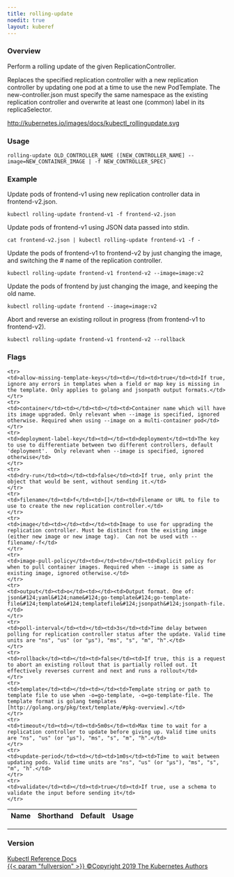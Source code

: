 ```yaml
---
title: rolling-update
noedit: true
layout: kuberef
---
```


### Overview
Perform a rolling update of the given ReplicationController.

 Replaces the specified replication controller with a new replication controller by updating one pod at a time to use the new PodTemplate. The new-controller.json must specify the same namespace as the existing replication controller and overwrite at least one (common) label in its replicaSelector.

 http://kubernetes.io/images/docs/kubectl_rollingupdate.svg

### Usage

`rolling-update OLD_CONTROLLER_NAME ([NEW_CONTROLLER_NAME] --image=NEW_CONTAINER_IMAGE | -f NEW_CONTROLLER_SPEC)`


### Example

 Update pods of frontend-v1 using new replication controller data in frontend-v2.json.

```shell
kubectl rolling-update frontend-v1 -f frontend-v2.json
```

 Update pods of frontend-v1 using JSON data passed into stdin.

```shell
cat frontend-v2.json | kubectl rolling-update frontend-v1 -f -
```

 Update the pods of frontend-v1 to frontend-v2 by just changing the image, and switching the # name of the replication controller.

```shell
kubectl rolling-update frontend-v1 frontend-v2 --image=image:v2
```

 Update the pods of frontend by just changing the image, and keeping the old name.

```shell
kubectl rolling-update frontend --image=image:v2
```

 Abort and reverse an existing rollout in progress (from frontend-v1 to frontend-v2).

```shell
kubectl rolling-update frontend-v1 frontend-v2 --rollback
```




### Flags

<div class="table-responsive"><table class="table table-bordered">
<thead class="thead-light">
<tr>
            <th>Name</th>
            <th>Shorthand</th>
            <th>Default</th>
            <th>Usage</th>
        </tr>
    </thead>
    <tbody>
    
    <tr>
    <td>allow-missing-template-keys</td><td></td><td>true</td><td>If true, ignore any errors in templates when a field or map key is missing in the template. Only applies to golang and jsonpath output formats.</td>
    </tr>
    <tr>
    <td>container</td><td></td><td></td><td>Container name which will have its image upgraded. Only relevant when --image is specified, ignored otherwise. Required when using --image on a multi-container pod</td>
    </tr>
    <tr>
    <td>deployment-label-key</td><td></td><td>deployment</td><td>The key to use to differentiate between two different controllers, default 'deployment'.  Only relevant when --image is specified, ignored otherwise</td>
    </tr>
    <tr>
    <td>dry-run</td><td></td><td>false</td><td>If true, only print the object that would be sent, without sending it.</td>
    </tr>
    <tr>
    <td>filename</td><td>f</td><td>[]</td><td>Filename or URL to file to use to create the new replication controller.</td>
    </tr>
    <tr>
    <td>image</td><td></td><td></td><td>Image to use for upgrading the replication controller. Must be distinct from the existing image (either new image or new image tag).  Can not be used with --filename/-f</td>
    </tr>
    <tr>
    <td>image-pull-policy</td><td></td><td></td><td>Explicit policy for when to pull container images. Required when --image is same as existing image, ignored otherwise.</td>
    </tr>
    <tr>
    <td>output</td><td>o</td><td></td><td>Output format. One of: json&#124;yaml&#124;name&#124;go-template&#124;go-template-file&#124;template&#124;templatefile&#124;jsonpath&#124;jsonpath-file.</td>
    </tr>
    <tr>
    <td>poll-interval</td><td></td><td>3s</td><td>Time delay between polling for replication controller status after the update. Valid time units are "ns", "us" (or "µs"), "ms", "s", "m", "h".</td>
    </tr>
    <tr>
    <td>rollback</td><td></td><td>false</td><td>If true, this is a request to abort an existing rollout that is partially rolled out. It effectively reverses current and next and runs a rollout</td>
    </tr>
    <tr>
    <td>template</td><td></td><td></td><td>Template string or path to template file to use when -o=go-template, -o=go-template-file. The template format is golang templates [http://golang.org/pkg/text/template/#pkg-overview].</td>
    </tr>
    <tr>
    <td>timeout</td><td></td><td>5m0s</td><td>Max time to wait for a replication controller to update before giving up. Valid time units are "ns", "us" (or "µs"), "ms", "s", "m", "h".</td>
    </tr>
    <tr>
    <td>update-period</td><td></td><td>1m0s</td><td>Time to wait between updating pods. Valid time units are "ns", "us" (or "µs"), "ms", "s", "m", "h".</td>
    </tr>
    <tr>
    <td>validate</td><td></td><td>true</td><td>If true, use a schema to validate the input before sending it</td>
    </tr>
</tbody>
</table></div>




<hr>


### Version

<div class="kubectl-reference-copyright">

<a href="https://github.com/kubernetes/kubernetes">Kubectl Reference Docs  
{{< param "fullversion" >}}   &#xa9;Copyright 2019 The Kubernetes Authors</a>

</div>

